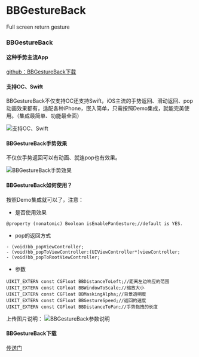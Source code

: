 # BBGestureBack
Full screen return gesture
### BBGestureBack ###


####  这种手势主流App ####

[github：BBGestureBack下载](https://github.com/Bonway/BBGestureBack) 

####  支持OC、Swift ####
BBGestureBack不仅支持OC还支持Swift，iOS主流的手势返回、滑动返回、pop动画效果都有，适配各种iPhone，嵌入简单，只需按照Demo集成，就能完美使用。（集成最简单、功能最全面）

![支持OC、Swift](http://img.blog.csdn.net/20180412140705152?watermark/2/text/aHR0cDovL2Jsb2cuY3Nkbi5uZXQvQm9ud2F5X0h1YW5n/font/5a6L5L2T/fontsize/400/fill/I0JBQkFCMA==/dissolve/70/gravity/SouthEast)

####  BBGestureBack手势效果 ####
不仅仅手势返回可以有动画、就连pop也有效果。

![BBGestureBack手势效果](http://img.blog.csdn.net/20180412135625470?watermark/2/text/aHR0cDovL2Jsb2cuY3Nkbi5uZXQvQm9ud2F5X0h1YW5n/font/5a6L5L2T/fontsize/400/fill/I0JBQkFCMA==/dissolve/70/gravity/SouthEast)

####  BBGestureBack如何使用？ ####
按照Demo集成就可以了，注意：

* 是否使用效果

`@property (nonatomic) Boolean isEnablePanGesture;//default is YES.`

* pop的返回方式
```
- (void)bb_popViewController;
- (void)bb_popToViewController:(UIViewController*)viewController;
- (void)bb_popToRootViewController;
```
* 参数

```
UIKIT_EXTERN const CGFloat BBDistanceToLeft;//距离左边响应的范围
UIKIT_EXTERN const CGFloat BBWindowToScale;//缩放大小
UIKIT_EXTERN const CGFloat BBMaskingAlpha;//背景透明度
UIKIT_EXTERN const CGFloat BBGestureSpeed;//返回的速度
UIKIT_EXTERN const CGFloat BBDistanceToPan;//手势拖拽的长度
```
上传图片说明：
![BBGestureBack参数说明](http://img.blog.csdn.net/20180412143951852?watermark/2/text/aHR0cDovL2Jsb2cuY3Nkbi5uZXQvQm9ud2F5X0h1YW5n/font/5a6L5L2T/fontsize/400/fill/I0JBQkFCMA==/dissolve/70/gravity/SouthEast)

####  BBGestureBack下载 ####
[传送门](https://github.com/Bonway/BBGestureBack)
